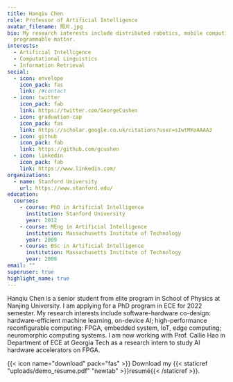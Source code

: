 ```yaml
---
title: Hanqiu Chen
role: Professor of Artificial Intelligence
avatar_filename: 照片.jpg
bio: My research interests include distributed robotics, mobile computing and
  programmable matter.
interests:
  - Artificial Intelligence
  - Computational Linguistics
  - Information Retrieval
social:
  - icon: envelope
    icon_pack: fas
    link: /#contact
  - icon: twitter
    icon_pack: fab
    link: https://twitter.com/GeorgeCushen
  - icon: graduation-cap
    icon_pack: fas
    link: https://scholar.google.co.uk/citations?user=sIwtMXoAAAAJ
  - icon: github
    icon_pack: fab
    link: https://github.com/gcushen
  - icon: linkedin
    icon_pack: fab
    link: https://www.linkedin.com/
organizations:
  - name: Stanford University
    url: https://www.stanford.edu/
education:
  courses:
    - course: PhD in Artificial Intelligence
      institution: Stanford University
      year: 2012
    - course: MEng in Artificial Intelligence
      institution: Massachusetts Institute of Technology
      year: 2009
    - course: BSc in Artificial Intelligence
      institution: Massachusetts Institute of Technology
      year: 2008
email: ""
superuser: true
highlight_name: true
---
```

Hanqiu Chen is a senior student from elite program in School of Physics at Nanjing University. I am applying for a PhD program in ECE for 2022 semester. My research interests include software-hardware co-design: hardware-efficient machine learning, on-device AI; high-performance reconfigurable computing: FPGA, embedded system, IoT, edge computing; neuromorphic computing systems. I am now working with Prof. Callie Hao in Department of ECE at Georgia Tech as a research intern to study AI hardware accelerators on FPGA.

{{< icon name="download" pack="fas" >}} Download my {{< staticref "uploads/demo_resume.pdf" "newtab" >}}resumé{{< /staticref >}}.